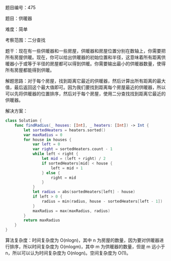 题目编号：475

题目：供暖器

难度：简单

考察范围：二分查找

题干：现在有一些供暖器和一些房屋，供暖器和房屋位置分别在数轴上，你需要把所有房屋供暖。现在，你可以给出供暖器的初始位置和半径，这意味着所有距离供暖器小于或等于半径的房屋都可以得到供暖。你需要输出最小的供暖器数量，使得所有房屋都能得到供暖。

解题思路：对于每个房屋，找到距离它最近的供暖器，然后计算出所有距离的最大值，最后返回这个最大值即可。因为我们要找到距离每个房屋最近的供暖器，所以可以先将供暖器的位置排序，然后对于每个房屋，使用二分查找找到距离它最近的供暖器。

解决方案：

```swift
class Solution {
    func findRadius(_ houses: [Int], _ heaters: [Int]) -> Int {
        let sortedHeaters = heaters.sorted()
        var maxRadius = 0
        for house in houses {
            var left = 0
            var right = sortedHeaters.count - 1
            while left < right {
                let mid = (left + right) / 2
                if sortedHeaters[mid] < house {
                    left = mid + 1
                } else {
                    right = mid
                }
            }
            let radius = abs(sortedHeaters[left] - house)
            if left > 0 {
                radius = min(radius, house - sortedHeaters[left - 1])
            }
            maxRadius = max(maxRadius, radius)
        }
        return maxRadius
    }
}
```

算法复杂度：时间复杂度为 O(nlogn)，其中 n 为房屋的数量，因为要对供暖器进行排序，所以时间复杂度为 O(mlogm)，其中 m 为供暖器的数量，但是 m 远小于 n，所以可以认为时间复杂度为 O(nlogn)。空间复杂度为 O(1)。